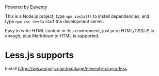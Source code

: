 Powered by [Eleventy](https://www.11ty.dev/)

This is a Node.js project, type `npm installl` to install dependencies, and type `npm run dev` to start the development server.

Easy to write HTML content in this environment, just pure HTML/CSS/JS is enough, plus Markdown to HTML is supported.

# Less.js supports
Install https://www.npmjs.com/package/eleventy-plugin-less